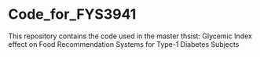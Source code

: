 # Code_for_FYS3941
This repository contains the code used in the master thsist: Glycemic Index effect on Food Recommendation Systems for Type-1 Diabetes Subjects
